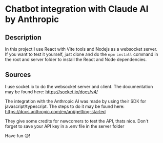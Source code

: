 # Chatbot integration with Claude AI by Anthropic

## Description
In this project I use React with Vite tools and Nodejs as a websocket server. If you want to test it yourself, just clone and do the
`npm install` command in the root and server folder to install the React and Node dependencies.

## Sources
I use socket.io to do the websocket server and client. The documentation may be found here:
https://socket.io/docs/v4/

The integration with the Anthropic AI was made by using their SDK for javascript/typescript. The steps to do it may be found here:
https://docs.anthropic.com/en/api/getting-started

They give some credits for newcomers to test the API, thats nice.
Don't forget to save your API key in a .env file in the server folder

Have fun 😉!
